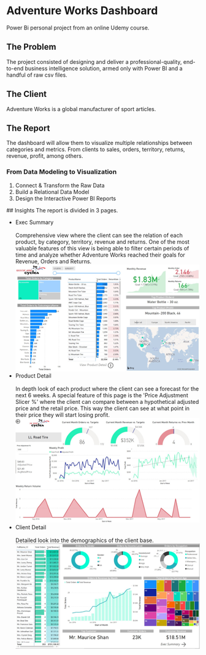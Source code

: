 # Adventure Works Dashboard
Power Bi personal project from an online Udemy course. 
## The Problem
The project consisted of designing and deliver a professional-quality, end-to-end business intelligence solution, armed only with Power BI and a handful of raw csv files.
## The Client
Adventure Works is a global manufacturer of sport articles.
## The Report
The dashboard will allow them to visualize multiple relationships between categories and metrics. From clients to sales, orders, territory, returns, revenue, profit, among others.
### From Data Modeling to Visualization 
<ol> 
<li> Connect & Transform the Raw Data </li>
<li> Build a Relational Data Model </li>
<li> Design the Interactive Power BI Reports </li>
</ol>
## Insights
The report is divided in 3 pages. <br> 
<ul>
<li> Exec Summary </li> <br> Comprehensive view where the client can see the relation of each product, by category, territory, revenue and returns. One of the most valuable features of this view is being able to filter certain periods of time and analyze whether Adventure Works reached their goals for Revenue, Orders and Returns.
<img src="exec.jpg"></img>
<li> Product Detail </li> <br> In depth look of each product where the client can see a forecast for the next 6 weeks. A special feature of this page is the 'Price Adjustment Slicer %' where the client can compare between a hypothetical adjusted price and the retail price. This way the client can see at what point in their price they will start losing profit.
<img src="prod.jpg"></img>
<li> Client Detail </li> <br> Detailed look into the demographics of the client base.
<img src="client.jpg"></img>
</ul>